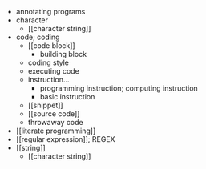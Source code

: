 - annotating programs
- character
    - [[character string]]
- code; coding
    - [[code block]]
        - building block
    - coding style
    - executing code
    - instruction...
        - programming instruction; computing instruction
        - basic instruction
    - [[snippet]]
    - [[source code]]
    - throwaway code
- [[literate programming]]
- [[regular expression]]; REGEX 
- [[string]]
    - [[character string]]
